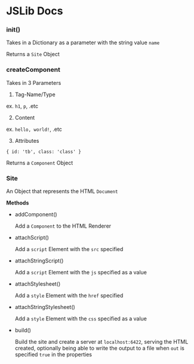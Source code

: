 # JSLib Docs

### init()

Takes in a Dictionary as a parameter with the string value `name`

Returns a `Site` Object

### createComponent

Takes in 3 Parameters

1. Tag-Name/Type

ex. `h1`, `p`, .etc

2. Content

ex. `hello, world!`, .etc

3. Attributes

`{ id: 'tb', class: 'class' }`

Returns a `Component` Object

### Site

An Object that represents the HTML `Document`

**Methods**

- addComponent()

    Add a `Component` to the HTML Renderer

- attachScript()
    
    Add a `script` Element with the `src` specified

- attachStringScript()
    
    Add a `script` Element with the `js` specified as a value

- attachStylesheet()

    Add a `style` Element with the `href` specified

- attachStringStylesheet()

    Add a `style` Element with the `css` specified as a value

- build()

    Build the site and create a server at `localhost:6422`, serving the HTML created, optionally being able to write the output to a file when `out` is specified `true` in the properties